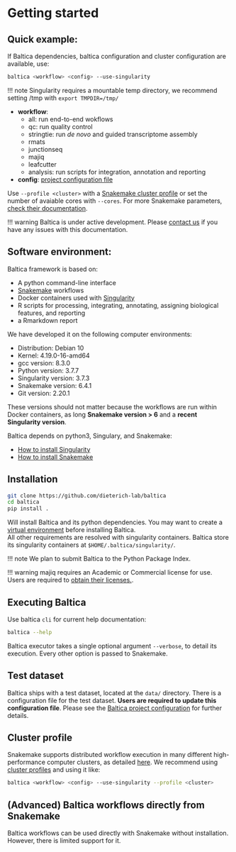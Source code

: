 # Getting started

## Quick example:

If Baltica dependencies, baltica configuration and cluster configuration are available, use:
```bash
baltica <workflow> <config> --use-singularity
```

!!! note
    Singularity requires a mountable temp directory, we recommend setting /tmp with `export TMPDIR=/tmp/`

- **workflow**:  
    - all: run end-to-end wokflows
    - qc: run quality control 
    - stringtie: run *de novo* and guided transcriptome assembly
    - rmats
    - junctionseq
    - majiq
    - leafcutter 
    - analysis: run scripts for integration, annotation and reporting
- **config**: [project configuration file](proj-config.md)

Use `--profile <cluster>` with a [Snakemake cluster profile](https://snakemake.readthedocs.io/en/stable/executing/cli.html#profiles) 
or set the number of avaiable cores with `--cores`. For more Snakemake parameters, [check their documentation](https://snakemake.readthedocs.io/en/stable/executing/cli.html).

!!! warning
    Baltica is under active development. Please [contact us](https://github.com/dieterich-lab/Baltica/issues) if you have any issues with this documentation.

## Software environment:
Baltica framework is based on:  
- A python command-line interface  
- [Snakemake](https://snakemake.readthedocs.io/en/stable/) workflows  
- Docker containers used with [Singularity](https://sylabs.io/singularity/)  
- R scripts for processing, integrating, annotating, assigning biological features, and reporting  
- a Rmarkdown report  

We have developed it on the following computer environments:
- Distribution: Debian 10
- Kernel: 4.19.0-16-amd64
- gcc version: 8.3.0  
- Python version: 3.7.7  
- Singularity version: 3.7.3  
- Snakemake version: 6.4.1  
- Git version: 2.20.1  

These versions should not matter because the workflows are run within Docker containers, as long **Snakemake version > 6** and a **recent Singularity version**.

Baltica depends on python3, Singulary, and Snakemake:  
- [How to install Singularity](https://sylabs.io/guides/3.0/user-guide/installation.html)  
- [How to install Snakemake](https://snakemake.readthedocs.io/en/stable/getting_started/installation.html)  

## Installation
```bash
git clone https://github.com/dieterich-lab/baltica
cd baltica
pip install .
```
Will install Baltica and its python dependencies. You may want to create a [virtual environment](https://realpython.com/python-virtual-environments-a-primer/) before installing Baltica.  
All other requirements are resolved with singularity containers. Baltica store its singularity containers at `$HOME/.baltica/singularity/`.

!!! note
    We plan to submit Baltica to the Python Package Index.

!!! warning
    majiq requires an Academic or Commercial license for use. Users are required to [obtain their licenses.](https://majiq.biociphers.org/app_download/).

## Executing Baltica
Use baltica `cli` for current help documentation:
```bash
baltica --help
```

Baltica executor takes a single optional argument `--verbose`, to detail its execution. Every other option is passed to Snakemake.

## Test dataset
Baltica ships with a test dataset, located at the `data/` directory. There is a configuration file for the test dataset. **Users are required to update this configuration file**. Please see the [Baltica project configuration](proj-config.md) for further details.

## Cluster profile
Snakemake supports distributed workflow execution in many different high-performance computer clusters, as detailed [here](https://snakemake.readthedocs.io/en/stable/executing/cluster.html?highlight=profile#cluster-execution). We recommend using [cluster profiles](https://snakemake.readthedocs.io/en/stable/executing/cli.html#profiles) and using it like: 

```bash
baltica <workflow> <config> --use-singularity --profile <cluster> 
```

## (Advanced) Baltica workflows directly from Snakemake
Baltica workflows can be used directly with Snakemake without installation. However, there is limited support for it.
